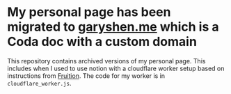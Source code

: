 # My personal page has been migrated to <a href="https://garyshen.me/">garyshen.me</a> which is a Coda doc with a custom domain

This repository contains archived versions of my personal page. This includes when I used to use notion with a cloudflare worker setup based on instructions from <a href="https://fruitionsite.com/">Fruition</a>. The code for my worker is in `cloudflare_worker.js`. 
